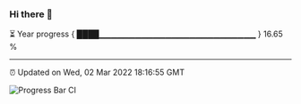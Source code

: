 ### Hi there 👋

⏳ Year progress { ████▁▁▁▁▁▁▁▁▁▁▁▁▁▁▁▁▁▁▁▁▁▁▁▁▁▁ } 16.65 %

---

⏰ Updated on Wed, 02 Mar 2022 18:16:55 GMT

![Progress Bar CI](https://github.com/liununu/liununu/workflows/Progress%20Bar%20CI/badge.svg)

